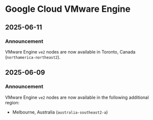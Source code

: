 # Google Cloud VMware Engine

## 2025-06-11

### Announcement

VMware Engine `ve2` nodes are now available in Toronto, Canada (`northamerica-northeast2`).

## 2025-06-09

### Announcement

VMware Engine `ve2` nodes are now available in the following additional region:

* Melbourne, Australia (`australia-southeast2-a`)

